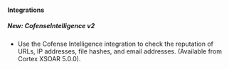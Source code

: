 
#### Integrations
##### New: CofenseIntelligence v2
- Use the Cofense Intelligence integration to check the reputation of URLs, IP addresses, file hashes, and email addresses. (Available from Cortex XSOAR 5.0.0).
